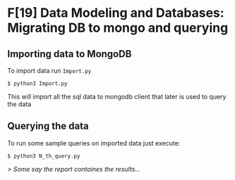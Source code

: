 # F[19] Data Modeling and Databases: Migrating DB to mongo and querying
## Importing data to MongoDB
To import data run ```Import.py```
```
$ python3 Import.py
```
This will import all the sql data to mongodb client that later is used to query the data
## Querying the data
To run some sample queries on imported data just execute:
```
$ python3 N_th_query.py
```
*> Some say the report containes the results...*
